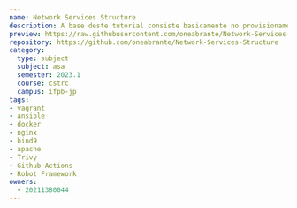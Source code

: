 ```yaml
---
name: Network Services Structure
description: A base deste tutorial consiste basicamente no provisionamento de servidores Linux bem como algumas configurações de gerenciamento de disco, hardening Linux, BIND9, Nginx e Apache. Todo o processo se enquadra no conceito de Infraestrutura como Código (IaC), tendo como tecnologias centrais o Vagrant, Ansible e o Docker, além disso, foi desenvolvido um pipeline CI/CD utilizando o Github Actions para automatizar o processo de deploy como um todo.
preview: https://raw.githubusercontent.com/oneabrante/Network-Services-Structure/master/img/devops_drawio.png
repository: https://github.com/oneabrante/Network-Services-Structure
category:
  type: subject
  subject: asa
  semester: 2023.1
  course: cstrc
  campus: ifpb-jp
tags:
- vagrant
- ansible
- docker
- nginx
- bind9
- apache
- Trivy
- Github Actions
- Robot Framework
owners:
  - 20211380044
---
```

